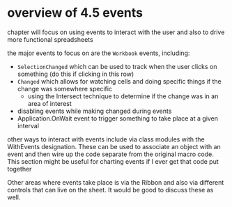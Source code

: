 # overview of 4.5 events

chapter will focus on using events to interact with the user and also to drive more functional spreadsheets

the major events to focus on are the `Workbook` events, including:

- `SelectionChanged` which can be used to track when the user clicks on something (do this if clicking in this row)
- `Changed` which allows for watching cells and doing specific things if the change was somewhere specific
  - using the Intersect technique to determine if the change was in an area of interest
- disabling events while making changed during events
- Application.OnWait event to trigger something to take place at a given interval

other ways to interact with events include via class modules with the WithEvents designation. These can be used to associate an object with an event and then wire up the code separate from the original macro code. This section might be useful for charting events if I ever get that code put together

Other areas where events take place is via the Ribbon and also via different controls that can live on the sheet. It would be good to discuss these as well.
